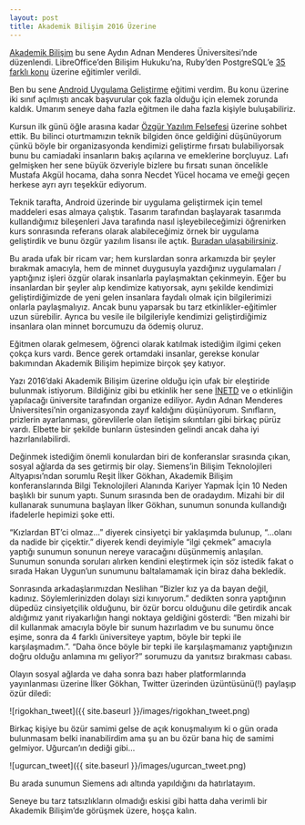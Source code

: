 ```yaml
---
layout: post
title: Akademik Bilişim 2016 Üzerine 
---
```


[Akademik Bilişim](http://ab.org.tr) bu sene Aydın Adnan Menderes Üniversitesi’nde düzenlendi. LibreOffice’den Bilişim Hukuku’na, Ruby’den PostgreSQL’e [35 farklı konu](http://ab.org.tr/ab16/kurs.html) üzerine eğitimler verildi.

Ben bu sene [Android Uygulama Geliştirme](http://ab.org.tr/ab16/kursdir/android.html) eğitimi verdim. Bu konu üzerine iki sınıf açılmıştı ancak başvurular çok fazla olduğu için elemek zorunda kaldık. Umarım seneye daha fazla eğitmen ile daha fazla kişiyle buluşabiliriz.

Kursun ilk günü öğle arasına kadar [Özgür Yazılım Felsefesi](https://www.gnu.org/philosophy/) üzerine sohbet ettik. Bu bilinci oturtmamızın teknik bilgiden önce geldiğini düşünüyorum çünkü böyle bir organizasyonda kendimizi geliştirme fırsatı bulabiliyorsak bunu bu camiadaki insanların bakış açılarına ve emeklerine borçluyuz. Lafı gelmişken her sene büyük özveriyle bizlere bu fırsatı sunan öncelikle Mustafa Akgül hocama, daha sonra Necdet Yücel hocama ve emeği geçen herkese ayrı ayrı teşekkür ediyorum.

Teknik tarafta, Android üzerinde bir uygulama geliştirmek için temel maddeleri esas almaya çalıştık. Tasarım tarafından başlayarak tasarımda kullandığımız bileşenleri Java tarafında nasıl işleyebileceğimizi öğrenirken kurs sonrasında referans olarak alabileceğimiz örnek bir uygulama geliştirdik ve bunu özgür yazılım lisansı ile açtık. [Buradan ulaşabilirsiniz](https://github.com/halilkaya/ab2016-1).

Bu arada ufak bir ricam var; hem kurslardan sonra arkamızda bir şeyler bırakmak amacıyla, hem de minnet duygusuyla yazdığınız uygulamaları / yaptığınız işleri özgür olarak insanlarla paylaşmaktan çekinmeyin. Eğer bu insanlardan bir şeyler alıp kendimize katıyorsak, aynı şekilde kendimizi geliştirdiğimizde de yeni gelen insanlara faydalı olmak için bilgilerimizi onlarla paylaşmalıyız. Ancak bunu yaparsak bu tarz etkinlikler-eğitimler uzun sürebilir. Ayrıca bu vesile ile bilgileriyle kendimizi geliştirdiğimiz insanlara olan minnet borcumuzu da ödemiş oluruz.

Eğitmen olarak gelmesem, öğrenci olarak katılmak istediğim ilgimi çeken çokça kurs vardı. Bence gerek ortamdaki insanlar, gerekse konular bakımından Akademik Bilişim hepimize birçok şey katıyor.

Yazı 2016’daki Akademik Bilişim üzerine olduğu için ufak bir eleştiride bulunmak istiyorum. Bildiğiniz gibi bu etkinlik her sene [İNETD](http://inetd.org.tr/) ve o etkinliğin yapılacağı üniversite tarafından organize ediliyor. Aydın Adnan Menderes Üniversitesi’nin organizasyonda zayıf kaldığını düşünüyorum. Sınıfların, prizlerin ayarlanması, görevlilerle olan iletişim sıkıntıları gibi birkaç pürüz vardı. Elbette bir şekilde bunların üstesinden gelindi ancak daha iyi hazırlanılabilirdi.

Değinmek istediğim önemli konulardan biri de konferanslar sırasında çıkan, sosyal ağlarda da ses getirmiş bir olay. Siemens’in Bilişim Teknolojileri Altyapısı’ndan sorumlu Reşit İlker Gökhan, Akademik Bilişim konferanslarında Bilgi Teknolojileri Alanında Kariyer Yapmak İçin 10 Neden başlıklı bir sunum yaptı. Sunum sırasında ben de oradaydım. Mizahi bir dil kullanarak sunumuna başlayan İlker Gökhan, sunumun sonunda kullandığı ifadelerle hepimizi şoke etti.

“Kızlardan BT’ci olmaz...” diyerek cinsiyetçi bir yaklaşımda bulunup, “...olanı da nadide bir çiçektir.” diyerek kendi deyimiyle “ilgi çekmek” amacıyla yaptığı sunumun sonunun nereye varacağını düşünmemiş anlaşılan. Sunumun sonunda soruları alırken kendini eleştirmek için söz istedik fakat o sırada Hakan Uygun’un sunumunu baltalamamak için biraz daha bekledik.

Sonrasında arkadaşlarımızdan Neslihan “Bizler kız ya da bayan değil, kadınız. Söylemlerinizden dolayı sizi kınıyorum.” dedikten sonra yaptığının düpedüz cinsiyetçilik olduğunu, bir özür borcu olduğunu dile getirdik ancak aldığımız yanıt riyakarlığın hangi noktaya geldiğini gösterdi: “Ben mizahi bir dil kullanmak amacıyla böyle bir sunum hazırladım ve bu sunumu önce eşime, sonra da 4 farklı üniversiteye yaptım, böyle bir tepki ile karşılaşmadım.”. “Daha önce böyle bir tepki ile karşılaşmamanız yaptığınızın doğru olduğu anlamına mı geliyor?” sorumuzu da yanıtsız bırakması cabası.

Olayın sosyal ağlarda ve daha sonra bazı haber platformlarında yayınlanması üzerine İlker Gökhan, Twitter üzerinden üzüntüsünü(!) paylaşıp özür diledi:

![rigokhan_tweet]({{ site.baseurl }}/images/rigokhan_tweet.png)

Birkaç kişiye bu özür samimi gelse de açık konuşmalıyım ki o gün orada bulunmasam belki inanabilirdim ama şu an bu özür bana hiç de samimi gelmiyor. Uğurcan’ın dediği gibi…

![ugurcan_tweet]({{ site.baseurl }}/images/ugurcan_tweet.png)

Bu arada sunumun Siemens adı altında yapıldığını da hatırlatayım.

Seneye bu tarz tatsızlıkların olmadığı eskisi gibi hatta daha verimli bir Akademik Bilişim’de görüşmek üzere, hoşça kalın.
